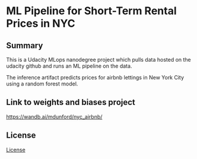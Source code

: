 # ML Pipeline for Short-Term Rental Prices in NYC

## Summary

This is a Udacity MLops nanodegree project which pulls data hosted on the udacity github and runs an ML pipeline on the data.

The inference artifact predicts prices for airbnb lettings in New York City using a random forest model.


## Link to weights and biases project

https://wandb.ai/mdunford/nyc_airbnb/

## License

[License](LICENSE.txt)
